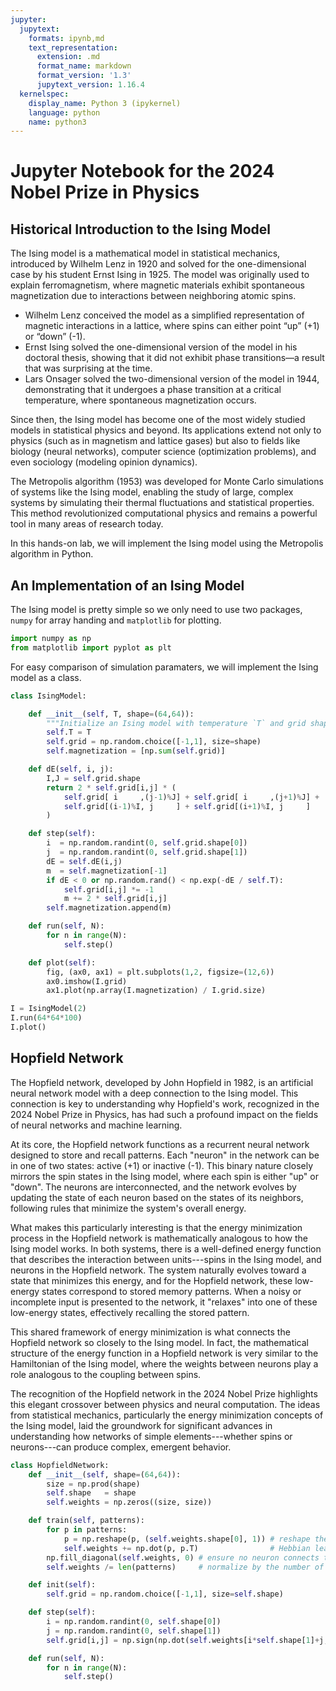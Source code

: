 ```yaml
---
jupyter:
  jupytext:
    formats: ipynb,md
    text_representation:
      extension: .md
      format_name: markdown
      format_version: '1.3'
      jupytext_version: 1.16.4
  kernelspec:
    display_name: Python 3 (ipykernel)
    language: python
    name: python3
---
```


# Jupyter Notebook for the 2024 Nobel Prize in Physics


## Historical Introduction to the Ising Model

The Ising model is a mathematical model in statistical mechanics, introduced by Wilhelm Lenz in 1920 and solved for the one-dimensional case by his student Ernst Ising in 1925. The model was originally used to explain ferromagnetism, where magnetic materials exhibit spontaneous magnetization due to interactions between neighboring atomic spins.

* Wilhelm Lenz conceived the model as a simplified representation of magnetic interactions in a lattice, where spins can either point “up” (+1) or “down” (-1).
* Ernst Ising solved the one-dimensional version of the model in his doctoral thesis, showing that it did not exhibit phase transitions—a result that was surprising at the time.
* Lars Onsager solved the two-dimensional version of the model in 1944, demonstrating that it undergoes a phase transition at a critical temperature, where spontaneous magnetization occurs.

Since then, the Ising model has become one of the most widely studied models in statistical physics and beyond. Its applications extend not only to physics (such as in magnetism and lattice gases) but also to fields like biology (neural networks), computer science (optimization problems), and even sociology (modeling opinion dynamics).

The Metropolis algorithm (1953) was developed for Monte Carlo simulations of systems like the Ising model, enabling the study of large, complex systems by simulating their thermal fluctuations and statistical properties. This method revolutionized computational physics and remains a powerful tool in many areas of research today.

In this hands-on lab, we will implement the Ising model using the Metropolis algorithm in Python.


## An Implementation of an Ising Model

The Ising model is pretty simple so we only need to use two packages, `numpy` for array handing and `matplotlib` for plotting.

```python
import numpy as np
from matplotlib import pyplot as plt
```

For easy comparison of simulation paramaters, we will implement the Ising model as a class.

```python
class IsingModel:

    def __init__(self, T, shape=(64,64)):
        """Initialize an Ising model with temperature `T` and grid shape `shape`"""
        self.T = T
        self.grid = np.random.choice([-1,1], size=shape)
        self.magnetization = [np.sum(self.grid)]

    def dE(self, i, j):
        I,J = self.grid.shape
        return 2 * self.grid[i,j] * (
            self.grid[ i     ,(j-1)%J] + self.grid[ i     ,(j+1)%J] +
            self.grid[(i-1)%I, j     ] + self.grid[(i+1)%I, j     ]
        )

    def step(self):
        i  = np.random.randint(0, self.grid.shape[0])
        j  = np.random.randint(0, self.grid.shape[1])
        dE = self.dE(i,j)
        m  = self.magnetization[-1]
        if dE < 0 or np.random.rand() < np.exp(-dE / self.T):
            self.grid[i,j] *= -1
            m += 2 * self.grid[i,j]
        self.magnetization.append(m)

    def run(self, N):
        for n in range(N):
            self.step()

    def plot(self):
        fig, (ax0, ax1) = plt.subplots(1,2, figsize=(12,6))
        ax0.imshow(I.grid)
        ax1.plot(np.array(I.magnetization) / I.grid.size)
```

```python
I = IsingModel(2)
I.run(64*64*100)
I.plot()
```

## Hopfield Network

The Hopfield network, developed by John Hopfield in 1982, is an artificial neural network model with a deep connection to the Ising model.
This connection is key to understanding why Hopfield's work, recognized in the 2024 Nobel Prize in Physics, has had such a profound impact on the fields of neural networks and machine learning.

At its core, the Hopfield network functions as a recurrent neural network designed to store and recall patterns.
Each "neuron" in the network can be in one of two states: active (+1) or inactive (-1).
This binary nature closely mirrors the spin states in the Ising model, where each spin is either "up" or "down".
The neurons are interconnected, and the network evolves by updating the state of each neuron based on the states of its neighbors, following rules that minimize the system's overall energy.

What makes this particularly interesting is that the energy minimization process in the Hopfield network is mathematically analogous to how the Ising model works.
In both systems, there is a well-defined energy function that describes the interaction between units---spins in the Ising model, and neurons in the Hopfield network.
The system naturally evolves toward a state that minimizes this energy, and for the Hopfield network, these low-energy states correspond to stored memory patterns.
When a noisy or incomplete input is presented to the network, it "relaxes" into one of these low-energy states, effectively recalling the stored pattern.

This shared framework of energy minimization is what connects the Hopfield network so closely to the Ising model.
In fact, the mathematical structure of the energy function in a Hopfield network is very similar to the Hamiltonian of the Ising model, where the weights between neurons play a role analogous to the coupling between spins.

The recognition of the Hopfield network in the 2024 Nobel Prize highlights this elegant crossover between physics and neural computation.
The ideas from statistical mechanics, particularly the energy minimization concepts of the Ising model, laid the groundwork for significant advances in understanding how networks of simple elements---whether spins or neurons---can produce complex, emergent behavior.

```python
class HopfieldNetwork:
    def __init__(self, shape=(64,64)):
        size = np.prod(shape)
        self.shape   = shape
        self.weights = np.zeros((size, size))

    def train(self, patterns):
        for p in patterns:
            p = np.reshape(p, (self.weights.shape[0], 1)) # reshape the pattern to a column vector
            self.weights += np.dot(p, p.T)                # Hebbian learning rule: W += p * p.T
        np.fill_diagonal(self.weights, 0) # ensure no neuron connects to itself
        self.weights /= len(patterns)     # normalize by the number of patterns

    def init(self):
        self.grid = np.random.choice([-1,1], size=self.shape)

    def step(self):
        i = np.random.randint(0, self.shape[0])
        j = np.random.randint(0, self.shape[1])
        self.grid[i,j] = np.sign(np.dot(self.weights[i*self.shape[1]+j,:], self.grid.flatten()))

    def run(self, N):
        for n in range(N):            
            self.step()
```
